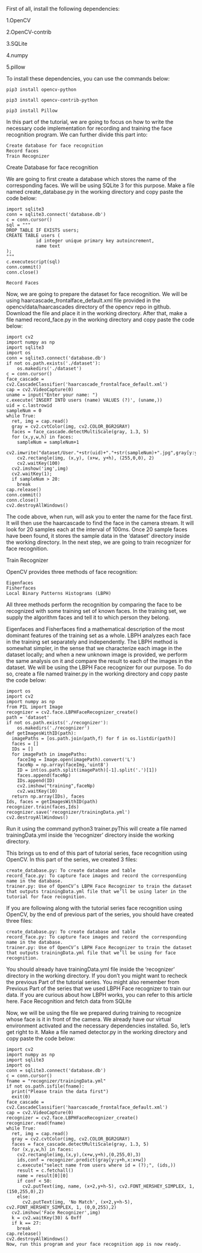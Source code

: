 First of all, install the following dependencies: 

   1.OpenCV
   
   2.OpenCV-contrib
   
   3.SQLite
   
   4.numpy
   
   5.pillow
   
   


To install these dependencies, you can use the commands below:

    pip3 install opencv-python

    pip3 install opencv-contrib-python

    pip3 install Pillow
    
    
  In this part of the tutorial, we are going to focus on how to write the necessary code implementation for recording and training the face recognition program. We can further divide this part into:

    Create database for face recognition
    Record faces
    Train Recognizer

Create Database for face recognition

We are going to first create a database which stores the name of the corresponding faces. We will be using SQLite 3 for this purpose. Make a file named create_database.py in the working directory and copy paste the code below:
   
    import sqlite3
    conn = sqlite3.connect('database.db')
    c = conn.cursor()
    sql = """
    DROP TABLE IF EXISTS users;
    CREATE TABLE users (
               id integer unique primary key autoincrement,
               name text
    );
    """
    c.executescript(sql)
    conn.commit()
    conn.close()
    
    Record Faces

Now, we are going to prepare the dataset for face recognition. We will be using haarcascade_frontalface_default.xml file provided in the opencv/data/haarcascades directory of the opencv repo in github. Download the file and place it in the working directory. After that, make a file named record_face.py in the working directory and copy paste the code below:

    import cv2
    import numpy as np 
    import sqlite3
    import os
    conn = sqlite3.connect('database.db')
    if not os.path.exists('./dataset'):
        os.makedirs('./dataset')
    c = conn.cursor()
    face_cascade = cv2.CascadeClassifier('haarcascade_frontalface_default.xml')
    cap = cv2.VideoCapture(0)
    uname = input("Enter your name: ")
    c.execute('INSERT INTO users (name) VALUES (?)', (uname,))
    uid = c.lastrowid
    sampleNum = 0
    while True:
      ret, img = cap.read()
      gray = cv2.cvtColor(img, cv2.COLOR_BGR2GRAY)
      faces = face_cascade.detectMultiScale(gray, 1.3, 5)
      for (x,y,w,h) in faces:
        sampleNum = sampleNum+1
        cv2.imwrite("dataset/User."+str(uid)+"."+str(sampleNum)+".jpg",gray[y:y+h,x:x+w])
        cv2.rectangle(img, (x,y), (x+w, y+h), (255,0,0), 2)
        cv2.waitKey(100)
      cv2.imshow('img',img)
      cv2.waitKey(1);
      if sampleNum > 20:
        break
    cap.release()
    conn.commit()
    conn.close()
    cv2.destroyAllWindows()

The code above, when run, will ask you to enter the name for the face first. It will then use the haarcascade to find the face in the camera stream. It will look for 20 samples each at the interval of 100ms. Once 20 sample faces have been found, it stores the sample data in the ‘dataset’ directory inside the working directory. In the next step, we are going to train recognizer for face recognition.

Train Recognizer

OpenCV provides three methods of face recognition:

    Eigenfaces
    Fisherfaces
    Local Binary Patterns Histograms (LBPH)

All three methods perform the recognition by comparing the face to be recognized with some training set of known faces. In the training set, we supply the algorithm faces and tell it to which person they belong.

Eigenfaces and Fisherfaces find a mathematical description of the most dominant features of the training set as a whole. LBPH analyzes each face in the training set separately and independently. The LBPH method is somewhat simpler, in the sense that we characterize each image in the dataset locally; and when a new unknown image is provided, we perform the same analysis on it and compare the result to each of the images in the dataset. We will be using the LBPH Face recognizer for our purpose. To do so, create a file named trainer.py in the working directory and copy paste the code below:

    import os
    import cv2
    import numpy as np 
    from PIL import Image
    recognizer = cv2.face.LBPHFaceRecognizer_create()
    path = 'dataset'
    if not os.path.exists('./recognizer'):
        os.makedirs('./recognizer')
    def getImagesWithID(path):
      imagePaths = [os.path.join(path,f) for f in os.listdir(path)]
      faces = []
      IDs = []
      for imagePath in imagePaths:
        faceImg = Image.open(imagePath).convert('L')
        faceNp = np.array(faceImg,'uint8')
        ID = int(os.path.split(imagePath)[-1].split('.')[1])
        faces.append(faceNp)
        IDs.append(ID)
        cv2.imshow("training",faceNp)
        cv2.waitKey(10)
      return np.array(IDs), faces
    Ids, faces = getImagesWithID(path)
    recognizer.train(faces,Ids)
    recognizer.save('recognizer/trainingData.yml')
    cv2.destroyAllWindows()

Run it using the command python3 trainer.pyThis will create a file named trainingData.yml inside the ‘recognizer’ directory inside the working directory.

This brings us to end of this part of  tutorial series, face recognition using OpenCV.  In this part of the series, we created 3 files:

    create_database.py: To create database and table
    record_face.py: To capture face images and record the corresponding name in the database.
    trainer.py: Use of OpenCV’s LBPH Face Recognizer to train the dataset that outputs trainingData.yml file that we’ll be using later in the tutorial for face recognition.

If you are following along with the tutorial series face recognition using OpenCV, by the end of previous part  of the series, you should have created three files:

    create_database.py: To create database and table
    record_face.py: To capture face images and record the corresponding name in the database.
    trainer.py: Use of OpenCV’s LBPH Face Recognizer to train the dataset that outputs trainingData.yml file that we’ll be using for face recognition.

You should already have trainingData.yml file inside the ‘recognizer’ directory in the working directory. If you don’t you might want to recheck the previous Part of the tutorial series. You might also remember from Previous Part of the series that we used LBPH Face recognizer to train our data. If you are curious about how LBPH works, you can refer to this article here.
Face Recognition and fetch data from SQLite

Now, we will be using the file we prepared during training to recognize whose face is it in front of the camera. We already have our virtual environment activated and the necessary dependencies installed. So, let’s get right to it. Make a file named detector.py in the working directory and copy paste the code below:

    import cv2
    import numpy as np 
    import sqlite3
    import os
    conn = sqlite3.connect('database.db')
    c = conn.cursor()
    fname = "recognizer/trainingData.yml"
    if not os.path.isfile(fname):
      print("Please train the data first")
      exit(0)
    face_cascade = cv2.CascadeClassifier('haarcascade_frontalface_default.xml')
    cap = cv2.VideoCapture(0)
    recognizer = cv2.face.LBPHFaceRecognizer_create()
    recognizer.read(fname)
    while True:
      ret, img = cap.read()
      gray = cv2.cvtColor(img, cv2.COLOR_BGR2GRAY)
      faces = face_cascade.detectMultiScale(gray, 1.3, 5)
      for (x,y,w,h) in faces:
        cv2.rectangle(img,(x,y),(x+w,y+h),(0,255,0),3)
        ids,conf = recognizer.predict(gray[y:y+h,x:x+w])
        c.execute("select name from users where id = (?);", (ids,))
        result = c.fetchall()
        name = result[0][0]
        if conf < 50:
          cv2.putText(img, name, (x+2,y+h-5), cv2.FONT_HERSHEY_SIMPLEX, 1, (150,255,0),2)
        else:
          cv2.putText(img, 'No Match', (x+2,y+h-5), cv2.FONT_HERSHEY_SIMPLEX, 1, (0,0,255),2)
      cv2.imshow('Face Recognizer',img)
      k = cv2.waitKey(30) & 0xff
      if k == 27:
        break
    cap.release()
    cv2.destroyAllWindows()
    Now, run this program and your face recognition app is now ready.

